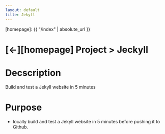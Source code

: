 ```yaml
---
layout: default
title: Jekyll
---
```



[//]: #(Reference)
[homepage]:   {{ "/index" | absolute_url }}

# [&larr;][homepage] Project > Jeckyll

# Decscription
Build and test a Jekyll website in 5 minutes

# Purpose
- locally build and test a Jekyll website in 5 minutes before pushing it to Github.



